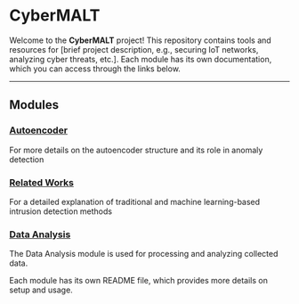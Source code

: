 # CyberMALT

Welcome to the **CyberMALT** project! This repository contains tools and resources for [brief project description, e.g., securing IoT networks, analyzing cyber threats, etc.]. Each module has its own documentation, which you can access through the links below.

---

## Modules

### [Autoencoder](appendices/Autoencoders.md)
For more details on the autoencoder structure and its role in anomaly detection

### [Related Works](appendices/RelatedWorks.md)
For a detailed explanation of traditional and machine learning-based intrusion detection methods

### [Data Analysis](modules/data/README.md)
The Data Analysis module is used for processing and analyzing collected data.

Each module has its own README file, which provides more details on setup and usage.


